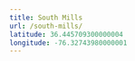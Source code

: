 ```yaml
---
title: South Mills
url: /south-mills/
latitude: 36.445709300000004
longitude: -76.32743980000001
---
```

